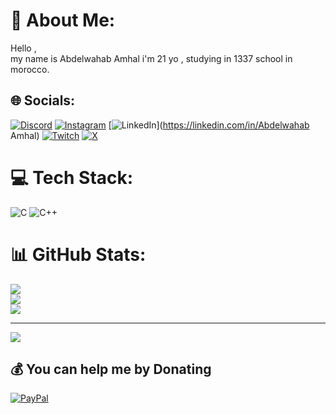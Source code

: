 # 💫 About Me:
Hello ,<br>my name is Abdelwahab Amhal i'm 21 yo , studying in 1337 school in morocco.


## 🌐 Socials:
[![Discord](https://img.shields.io/badge/Discord-%237289DA.svg?logo=discord&logoColor=white)](https://discord.gg/aamhal)  [![Instagram](https://img.shields.io/badge/Instagram-%23E4405F.svg?logo=Instagram&logoColor=white)](https://instagram.com/amhal_ab) [![LinkedIn](https://img.shields.io/badge/LinkedIn-%230077B5.svg?logo=linkedin&logoColor=white)](https://linkedin.com/in/Abdelwahab Amhal) [![Twitch](https://img.shields.io/badge/Twitch-%239146FF.svg?logo=Twitch&logoColor=white)](https://twitch.tv/t2icchi) [![X](https://img.shields.io/badge/X-black.svg?logo=X&logoColor=white)](https://x.com/Amhal_AB) 

# 💻 Tech Stack:
![C](https://img.shields.io/badge/c-%2300599C.svg?style=for-the-badge&logo=c&logoColor=white) ![C++](https://img.shields.io/badge/c++-%2300599C.svg?style=for-the-badge&logo=c%2B%2B&logoColor=white)
# 📊 GitHub Stats:
![](https://github-readme-stats.vercel.app/api?username=aamhal&theme=dark&hide_border=false&include_all_commits=false&count_private=false)<br/>
![](https://github-readme-streak-stats.herokuapp.com/?user=aamhal&theme=dark&hide_border=false)<br/>
![](https://github-readme-stats.vercel.app/api/top-langs/?username=aamhal&theme=dark&hide_border=false&include_all_commits=false&count_private=false&layout=compact)

---
[![](https://visitcount.itsvg.in/api?id=aamhal&icon=0&color=0)](https://visitcount.itsvg.in)

  ## 💰 You can help me by Donating
  [![PayPal](https://img.shields.io/badge/PayPal-00457C?style=for-the-badge&logo=paypal&logoColor=white)](https://paypal.me/Amhalab) 

  
<!-- Proudly created with GPRM ( https://gprm.itsvg.in ) -->
